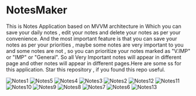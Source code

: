 # NotesMaker
This is Notes Application based on MVVM architecture in Which you can save your daily notes , edit your notes and delete your notes as per your convenience. And the most important feature is that you can save your notes as per your priorities , maybe some notes are very important to you and some notes are not , so you can prioritize your notes marked as "V.IMP" or "IMP" or "General". So all Very Important notes will appear in different page and other notes will appear in different pages.Here are some ss for this application.
Star this repository , if you found this repo useful.

![Notes1](https://user-images.githubusercontent.com/68361729/176643091-1224a086-8005-4e92-a2c8-fa59c212deb1.jpg)
![Notes5](https://user-images.githubusercontent.com/68361729/176643288-21e73e4b-edeb-4bf8-a37e-1a43f488dc13.jpg)
![Notes4](https://user-images.githubusercontent.com/68361729/176643300-9ac6abbc-786f-4366-a36a-a77662fe61c0.jpg)
![Notes3](https://user-images.githubusercontent.com/68361729/176643308-52cde8ef-2ec7-4adf-9f77-16e6683832a6.jpg)
![Notes2](https://user-images.githubusercontent.com/68361729/176643312-9d58404e-7919-475c-89e9-0c682b6fe2c7.jpg)
![Notes12](https://user-images.githubusercontent.com/68361729/176643318-25cfdf2c-55b5-4a97-87b1-b08c1e1114a4.jpg)
![Notes11](https://user-images.githubusercontent.com/68361729/176643324-d2b58c90-4a14-4b8e-a3e7-dcf66045d36c.jpg)
![Notes10](https://user-images.githubusercontent.com/68361729/176643333-0f77eb35-a28e-45ca-b894-de1a086f7292.jpg)
![Notes9](https://user-images.githubusercontent.com/68361729/176643337-34f87b44-c767-45bd-bd71-b30da0b69535.jpg)
![Notes8](https://user-images.githubusercontent.com/68361729/176643341-19c7d5cf-48cb-4dbe-8ddd-b4c83efe8379.jpg)
![Notes7](https://user-images.githubusercontent.com/68361729/176643345-3710be73-0c6a-4d69-91ba-b585759863ac.jpg)
![Notes6](https://user-images.githubusercontent.com/68361729/176643348-6273787e-cbde-4e08-b4f1-445a9785b80b.jpg)
![Notes13](https://user-images.githubusercontent.com/68361729/176643576-f5cf4f04-2ca8-45a0-acd7-2b9c770f4828.jpg)
